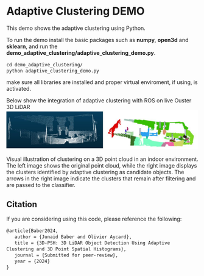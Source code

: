 # Adaptive Clustering DEMO
This demo shows the adaptive clustering using Python. 

To run the demo install the basic packages such as **numpy**, **open3d** and **sklearn**, and run the **demo_adaptive_clustering/adaptive_clustering_demo.py**.

    cd demo_adaptive_clustering/
    python adaptive_clustering_demo.py

make sure all libraries are installed and proper virtual enviroment, if using, is activated. 


Below show the integration of adaptive clustering with ROS on live Ouster 3D LiDAR
![AdaptiveClustering](demo_adaptive_clustering/pcd_files/demo3.jpg "AdaptiveClustering")

Visual illustration of clustering on a 3D point cloud in an indoor environment. The left
image shows the original point cloud, while the right image displays the clusters identified by adaptive clustering as
candidate objects. The arrows in the right image indicate the clusters that remain after filtering and
are passed to the classifier.

## Citation ##
If you are considering using this code, please reference the following:
```
@article{Baber2024,
   author = {Junaid Baber and Olivier Aycard},
   title = {3D-PSH: 3D LiDAR Object Detection Using Adaptive Clustering and 3D Point Spatial Histograms},
   journal = {Submitted for peer-review},
   year = {2024}
}
```
